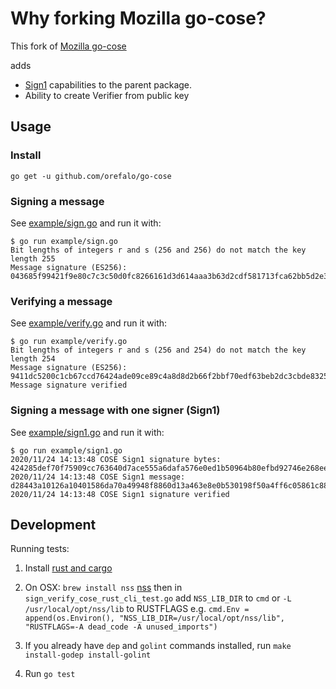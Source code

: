 # Why forking Mozilla go-cose?

This fork of [Mozilla go-cose](https://github.com/mozilla-services/go-cose)

adds
- [Sign1](https://tools.ietf.org/html/rfc8152#section-4.2) capabilities to the parent package.
- Ability to create Verifier from public key

## Usage

### Install

```console
go get -u github.com/orefalo/go-cose
```

### Signing a message

See [example/sign.go](example/sign.go) and run it with:

```console
$ go run example/sign.go
Bit lengths of integers r and s (256 and 256) do not match the key length 255
Message signature (ES256): 043685f99421f9e80c7c3c50d0fc8266161d3d614aaa3b63d2cdf581713fca62bb5d2e34d2352dbe41424b31d0b4a11d6b2d4764c18e2af04f4520fbe494d51c
```

### Verifying a message

See [example/verify.go](example/verify.go) and run it with:

```console
$ go run example/verify.go
Bit lengths of integers r and s (256 and 254) do not match the key length 254
Message signature (ES256): 9411dc5200c1cb67ccd76424ade09ce89c4a8d8d2b66f2bbf70edf63beb2dc3cbde83250773e659b635d3715442a1efaa6b0c030ee8a2523c3e37a22ddb055fa
Message signature verified
```

### Signing a message with one signer (Sign1)

See [example/sign1.go](example/sign1.go) and run it with:

```console
$ go run example/sign1.go
2020/11/24 14:13:48 COSE Sign1 signature bytes: 424285def70f75909cc763640d7ace555a6dafa576e0ed1b50964b80efbd92746e268ee6e5fa58258ae873bc1a510b1cc964b5c3905100ea0e625253a10150df
2020/11/24 14:13:48 COSE Sign1 message: d28443a10126a10401586da70a49948f8860d13a463e8e0b530198f50a4ff6c05861c8860d13a638ea4fe2fa0ff5100306c11a5afd322e0e0314a36f416e64726f69642041707020466f6fa10e017253656375726520456c656d656e7420456174d83dd24201236d4c696e757820416e64726f6964a10e015840424285def70f75909cc763640d7ace555a6dafa576e0ed1b50964b80efbd92746e268ee6e5fa58258ae873bc1a510b1cc964b5c3905100ea0e625253a10150df
2020/11/24 14:13:48 COSE Sign1 signature verified
```

## Development

Running tests:

1. Install [rust and cargo](https://www.rustup.rs/)

1. On OSX: `brew install nss` [nss](https://developer.mozilla.org/en-US/docs/Mozilla/Projects/NSS) then in `sign_verify_cose_rust_cli_test.go` add `NSS_LIB_DIR` to `cmd` or `-L /usr/local/opt/nss/lib` to RUSTFLAGS e.g. `cmd.Env = append(os.Environ(), "NSS_LIB_DIR=/usr/local/opt/nss/lib", "RUSTFLAGS=-A dead_code -A unused_imports")`

1. If you already have `dep` and `golint` commands installed, run `make install-godep install-golint`

1. Run `go test`
